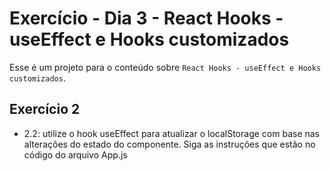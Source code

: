 # Exercício - Dia 3 - React Hooks - useEffect e Hooks customizados

Esse é um projeto para o conteúdo sobre `React Hooks - useEffect e Hooks customizados`.

## Exercício 2

- 2.2: utilize o hook useEffect para atualizar o localStorage com base nas alterações do estado do componente. Siga as instruções que estão no código do arquivo App.js
